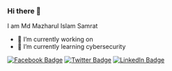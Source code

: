 ### Hi there 👋

I am Md Mazharul Islam Samrat

- 🔭 I’m currently working on 
- 🌱 I’m currently learning cybersecurity

[![Facebook Badge](https://img.shields.io/badge/Facebook-Profile-informational?style=flat&logo=twitter&logoColor=white&color=1CA2F1)](https://facebook.com/emperorst72)
[![Twitter Badge](https://img.shields.io/badge/Twitter-Profile-informational?style=flat&logo=twitter&logoColor=white&color=1CA2F1)](https://twitter.com/theemperortw)
[![LinkedIn Badge](https://img.shields.io/badge/LinkedIn-Profile-informational?style=flat&logo=linkedin&logoColor=white&color=0D76A8)](https://www.linkedin.com/in/theemperorli/)
